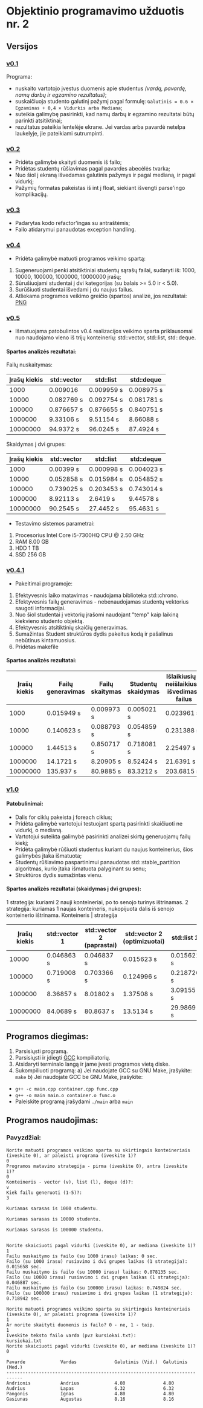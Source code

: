# Objektinio programavimo užduotis nr. 2
## Versijos
### [v0.1](https://github.com/ignaspangonis/ObjektinisProgramavimas-2/releases/tag/v0.1)

Programa:
- nuskaito vartotojo įvestus duomenis apie studentus *(vardą, pavardę, namų darbų ir egzamino rezultatus)*;
- suskaičiuoja studento galutinį pažymį pagal formulę: `Galutinis = 0.6 × Egzaminas + 0,4 × Vidurkis arba Mediana`;
- suteikia galimybę pasirinkti, kad namų darbų ir egzamino rezultatai būtų parinkti atsitiktinai;
- rezultatus pateikia lentelėje ekrane. Jei vardas arba pavardė netelpa laukelyje, jie pateikiami sutrumpinti.

### [v0.2](https://github.com/ignaspangonis/ObjektinisProgramavimas-2/releases/tag/v0.2)

- Pridėta galimybė skaityti duomenis iš failo;
- Pridėtas studentų rūšiavimas pagal pavardes abecėlės tvarka;
- Nuo šiol į ekraną išvedamas galutinis pažymys ir pagal medianą, ir pagal vidurkį;
- Pažymių formatas pakeistas iš int į float, siekiant išvengti parse'ingo komplikacijų.

### [v0.3](https://github.com/ignaspangonis/ObjektinisProgramavimas-2/releases/tag/v0.3)
- Padarytas kodo refactor'ingas su antraštėmis;
- Failo atidarymui panaudotas exception handling.

### [v0.4](https://github.com/ignaspangonis/ObjektinisProgramavimas-2/releases/tag/v0.4)
- Pridėta galimybė matuoti programos veikimo spartą:
1. Sugeneruojami penki atsitiktiniai studentų sąrašų failai, sudaryti iš: 1000, 10000, 100000, 1000000, 10000000 įrašų;
2. Sūrušiuojami studentai į dvi kategorijas (su balais >= 5.0 ir < 5.0).
3. Surūšiuoti studentai išvedami į du naujus failus.
4. Atliekama programos veikimo greičio (spartos) analizė, jos rezultatai: [PNG](https://github.com/ignaspangonis/ObjektinisProgramavimas-2/blob/v0.4/rezultatai.png)

### [v0.5](https://github.com/ignaspangonis/ObjektinisProgramavimas-2/releases/tag/v0.5)
- Išmatuojama patobulintos v0.4 realizacijos veikimo sparta priklausomai nuo naudojamo vieno iš trijų konteinerių: std::vector, std::list, std::deque.
#### Spartos analizės rezultatai:

Failų nuskaitymas:


| Įrašų kiekis | std::vector | std::list  | std::deque |
|--------------|-------------|------------|------------|
| 1000         | 0.009016    | 0.009959 s | 0.008975 s |
| 10000        | 0.082769 s  | 0.092754 s | 0.081781 s |
| 100000       | 0.876657 s  | 0.876655 s | 0.840751 s |
| 1000000      | 9.33106 s   | 9.51154 s  | 8.66088 s  |
| 10000000     | 94.9372 s   | 96.0245 s  | 87.4924 s  |

Skaidymas į dvi grupes:

| Įrašų kiekis | std::vector | std::list  | std::deque |
|--------------|-------------|------------|------------|
| 1000         | 0.00399 s   | 0.000998 s | 0.004023 s |
| 10000        | 0.052858 s  | 0.015984 s | 0.054852 s |
| 100000       | 0.739025 s  | 0.203453 s | 0.743014 s |
| 1000000      | 8.92113 s   | 2.6419 s   | 9.44578 s  |
| 10000000     | 90.2545 s   | 27.4452 s  | 95.4631 s  |

- Testavimo sistemos parametrai:
1. Procesorius Intel Core i5-7300HQ CPU @ 2.50 GHz
2. RAM 8.00 GB
3. HDD 1 TB
4. SSD 256 GB

### [v0.4.1](https://github.com/ignaspangonis/ObjektinisProgramavimas-2/releases/tag/v0.4.1)
- Pakeitimai programoje:
1. Efektyvesnis laiko matavimas - naudojama biblioteka std::chrono.
2. Efektyvesnis failų generavimas - nebenaudojamas studentų vektorius saugoti informacijai.
3. Nuo šiol studentai į vektorių įrašomi naudojant "temp" kaip laikiną kiekvieno studento objektą.
4. Efektyvesnis atsitiktinių skaičių generavimas.
5. Sumažintas Student struktūros dydis pakeitus kodą ir pašalinus nebūtinus kintamuosius.
6. Pridėtas makefile

#### Spartos analizės rezultatai: 

| Įrašų kiekis | Failų generavimas | Failų skaitymas | Studentų skaidymas | Išlaikiusių ir neišlaikiusių išvedimas į failus|
| ------------ |-------------------|-----------------|--------------------|------------------------------------------------|
| 1000         | 0.015949 s        | 0.009973 s      | 0.005021 s         | 0.023961 s                                     |
| 10000        | 0.140623 s        | 0.088793 s      | 0.054859 s         | 0.231388 s                                     |
| 100000       | 1.44513 s         | 0.850717 s      | 0.718081 s         | 2.25497 s                                      |
| 1000000      | 14.1721 s         | 8.20905 s       | 8.52424 s          | 21.6391 s                                      |
| 10000000     | 135.937 s         | 80.9885 s       | 83.3212 s          | 203.6815 s                                     |

### [v1.0](https://github.com/ignaspangonis/ObjektinisProgramavimas-2/releases/tag/v1.0)
#### Patobulinimai:
- Dalis for ciklų pakeista į foreach ciklus;
- Pridėta galimybė vartotojui testuojant spartą pasirinkti skaičiuoti ne vidurkį, o medianą.
- Vartotojui suteikta galimybė pasirinkti analizei skirtų generuojamų failų kiekį;
- Pridėta galimybė rūšiuoti studentus kuriant du naujus konteinerius, šios galimybės įtaka išmatuota;
- Studentų rūšiavimo paspartinimui panaudotas std::stable_partition algoritmas, kurio įtaka išmatuota palyginant su senu;
- Struktūros dydis sumažintas vienu.

#### Spartos analizės rezultatai (skaidymas į dvi grupes):
1 strategija: kuriami 2 nauji konteineriai, po to senojo turinys ištrinamas.
2 strategija: kuriamas 1 naujas konteineris, nukopijuota dalis iš senojo konteinerio ištrinama.
Konteineris | strategija




| Įrašų kiekis | std::vector  1 | std::vector  2 (paprastai) | std::vector  2 (optimizuotai) | std::list  1 | std::list  2 | std::deque  1 | std::deque  2 |
|--------------|-----------------|-----------------------------|--------------------------------|---------------|---------------|----------------|----------------|
| 10000 | 0.046863 s | 0.046837 s | 0.015623 s | 0.015621 s | 0.015595 s | 0.06352 s | 0.046867 s |
| 100000 | 0.719008 s | 0.703366 s | 0.124996 s | 0.218726 s | 0.171806 s | 0.718584 s | 0.703303 s |
| 1000000 | 8.36857 s | 8.01802 s | 1.37508 s | 3.09155 s | 2.29689 s | 9.0822 s | 8.35948 s |
| 10000000 | 84.0689 s | 80.8637 s | 13.5134 s | 29.9869 s | 23.6324 s | 89.2664 s | 80.3982 s |



## Programos diegimas:
1. Parsisiųsti programą.
2. Parsisiųsti ir įdiegti [GCC](https://gcc.gnu.org/) kompiliatorių.
3. Atsidaryti terminalo langą ir jame įvesti programos vietą diske.
4. Sukompiliuoti programą:
a) Jei naudojate GCC su GNU Make, įrašykite: `make`
b) Jei naudojate GCC be GNU Make, įrašykite:
- `g++ -c main.cpp container.cpp func.cpp`
- `g++ -o main main.o container.o func.o`
- Paleiskite programą įrašydami `./main` arba `main`

## Programos naudojimas:
### Pavyzdžiai:
```
Norite matuoti programos veikimo sparta su skirtingais konteineriais (iveskite 0), ar paleisti programa (iveskite 1)?
0
Programos matavimo strategija - pirma (iveskite 0), antra (iveskite 1)?
0
Konteineris - vector (v), list (l), deque (d)?:
v
Kiek failu generuoti (1-5)?:
3

Kuriamas sarasas is 1000 studentu.

Kuriamas sarasas is 10000 studentu.

Kuriamas sarasas is 100000 studentu.


Norite skaiciuoti pagal vidurki (iveskite 0), ar mediana (iveskite 1)?
1
Failu nuskaitymo is failo (su 1000 irasu) laikas: 0 sec.
Failo (su 1000 irasu) rusiavimo i dvi grupes laikas (1 strategija): 0.015658 sec.
Failu nuskaitymo is failo (su 10000 irasu) laikas: 0.078135 sec.
Failo (su 10000 irasu) rusiavimo i dvi grupes laikas (1 strategija): 0.046887 sec.
Failu nuskaitymo is failo (su 100000 irasu) laikas: 0.749824 sec.
Failo (su 100000 irasu) rusiavimo i dvi grupes laikas (1 strategija): 0.718942 sec.
```
```
Norite matuoti programos veikimo sparta su skirtingais konteineriais (iveskite 0), ar paleisti programa (iveskite 1)?
1
Ar norite skaityti duomenis is failo? 0 - ne, 1 - taip.
1
Iveskite teksto failo varda (pvz kursiokai.txt):
kursiokai.txt
Norite skaiciuoti pagal vidurki (iveskite 0), ar mediana (iveskite 1)?
0

Pavarde             Vardas              Galutinis (Vid.)  Galutinis (Med.)
----------------------------------------------------------------------------
Andrionis           Andrius             4.80              4.80
Audrius             Lapas               6.32              6.32
Pangonis            Ignas               4.80              4.80
Gasiunas            Augustas            8.16              8.16
```
